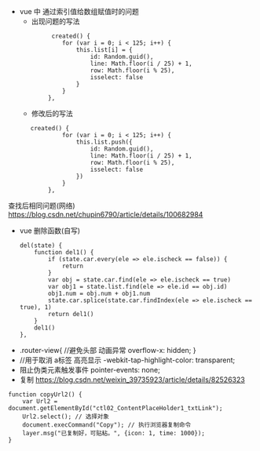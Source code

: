 + vue 中 通过索引值给数组赋值时的问题
    + 出现问题的写法
    ```
             created() {
                for (var i = 0; i < 125; i++) {
                    this.list[i] = {
                        id: Random.guid(),
                        line: Math.floor(i / 25) + 1,
                        row: Math.floor(i % 25),
                        isselect: false
                    }
                }
            },
    ```
    + 修改后的写法
    ```
       created() {
                for (var i = 0; i < 125; i++) {
                    this.list.push({
                        id: Random.guid(),
                        line: Math.floor(i / 25) + 1,
                        row: Math.floor(i % 25),
                        isselect: false
                    })
                }
            },
    ```
查找后相同问题(网络)
https://blog.csdn.net/chupin6790/article/details/100682984
+ vue 删除函数(自写)
    ```  
    del(state) {
        function del1() {
            if (state.car.every(ele => ele.ischeck == false)) {
                return
            }
            var obj = state.car.find(ele => ele.ischeck == true)
            var obj1 = state.list.find(ele => ele.id == obj.id)
            obj1.num = obj.num + obj1.num
            state.car.splice(state.car.findIndex(ele => ele.ischeck == true), 1)
            return del1()
        }
        del1()
    },
    ```
+ .router-view{
    //避免头部 动画异常
  overflow-x: hidden;
}
+ //用于取消 a标签 高亮显示 
  -webkit-tap-highlight-color: transparent;
+ 阻止伪类元素触发事件
  pointer-events: none;
+ 复制
https://blog.csdn.net/weixin_39735923/article/details/82526323
```
function copyUrl2() {
    var Url2 = document.getElementById("ctl02_ContentPlaceHolder1_txtLink");
    Url2.select(); // 选择对象
    document.execCommand("Copy"); // 执行浏览器复制命令
    layer.msg("已复制好，可贴粘。", {icon: 1, time: 1000});
}
```